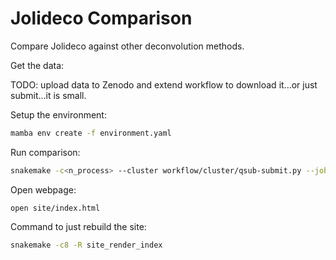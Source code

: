 # Jolideco Comparison

Compare Jolideco against other deconvolution methods.

Get the data:

TODO: upload data to Zenodo and extend workflow to download it...or just submit...it is small.

Setup the environment:
```bash
mamba env create -f environment.yaml
```

Run comparison:
```bash
snakemake -c<n_process> --cluster workflow/cluster/qsub-submit.py --jobs <n_jobs>
```

Open webpage:
```
open site/index.html
```

Command to just rebuild the site:

```bash
snakemake -c8 -R site_render_index
```
